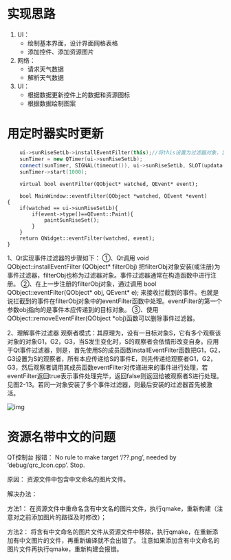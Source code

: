 # 实现思路

1. UI：
   - 绘制基本界面，设计界面网格表格
   - 添加控件、添加资源图片
2. 网络：
   - 请求天气数据
   - 解析天气数据
3. UI：
   - 根据数据更新控件上的数据和资源图标
   - 根据数据绘制图案

# 用定时器实时更新

```c++
    ui->sunRiseSetLb->installEventFilter(this);//将this设置为过滤器对象，当ui->sunRiseSetLb触发事件时候，执行this->eventFilter(QObject* obj, QEvent* e)，即ui->sunRiseSetLb开始被this观察
    sunTimer = new QTimer(ui->sunRiseSetLb);
    connect(sunTimer, SIGNAL(timeout()), ui->sunRiseSetLb, SLOT(updata()));//updata中会触发paintEvent()
    sunTimer->start(1000);
```

```
    virtual bool eventFilter(QObject* watched, QEvent* event);
    
    bool MainWindow::eventFilter(QObject *watched, QEvent *event)
{
    if(watched == ui->sunRiseSetLb){
        if(event->type()==QEvent::Paint){
            paintSunRiseSet();
        }
    }
    return QWidget::eventFilter(watched, event);
}
```

1、Qt实现事件过滤器的步骤如下：
①、Qt调用
void QObject::installEventFilter (QObject* filterObj)
把filterObj对象安装(或注册)为事件过滤器，filterObj也称为过滤器对象。事件过滤器通常在构造函数中进行注册。
②、在上一步注册的filterObj对象，通过调用
bool QObject::eventFilter(QObject* obj, QEvent* e);
来接收拦截到的事件。也就是说拦截到的事件在filterObj对象中的eventFilter函数中处理。eventFilter的第一个参数obj指向的是事件本应传递到的目标对象。
③、使用QObject::removeEventFilter(QObject *obj)函数可以删除事件过滤器。

2、理解事件过滤器
观察者模式：其原理为，设有一目标对象S，它有多个观察该对象的对象G1，G2，G3，当S发生变化时，S的观察者会依情形改变自身。应用于Qt事件过滤器，则是，首先使用S的成员函数installEventFilter函数把G1，G2，G3设置为S的观察者，所有本应传递给S的事件E，则先传递给观察者G1，G2，G3，然后观察者调用其成员函数eventFilter对传递进来的事件进行处理，若eventFilter返回true表示事件处理完毕，返回false则返回给被观察者S进行处理。见图2-13。若同一对象安装了多个事件过滤器，则最后安装的过滤器首先被激活。

![img](https://img-blog.csdn.net/20181011170925908?watermark/2/text/aHR0cHM6Ly9ibG9nLmNzZG4ubmV0L2h5b25naWxmbW1t/font/5a6L5L2T/fontsize/400/fill/I0JBQkFCMA==/dissolve/70)



# 资源名带中文的问题

QT控制台
报错： No rule to make target ‘/??.png’, needed by ‘debug/qrc_Icon.cpp’. Stop.

原因： 资源文件中包含中文命名的图片文件。

解决办法：

方法1： 在资源文件中重命名含有中文名的图片文件，执行qmake，重新构建（注意对之前添加图片的路径及时修改）；

方法2： 将含有中文命名的图片文件从资源文件中移除，执行qmake，在重新添加有中文图片的文件，再重新编译就不会出错了。
注意如果添加含有中文命名的图片文件再执行qmake，重新构建会报错。
